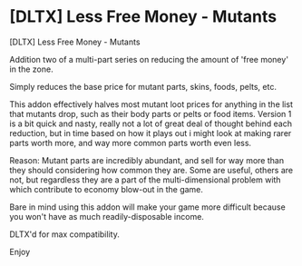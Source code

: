 # [DLTX] Less Free Money - Mutants
[DLTX] Less Free Money - Mutants

Addition two of a multi-part series on reducing the amount of 'free money' in the zone.

Simply reduces the base price for mutant parts, skins, foods, pelts, etc.

This addon effectively halves most mutant loot prices for anything in the list that mutants drop, such as their body parts or pelts or food items.
Version 1 is a bit quick and nasty, really not a lot of great deal of thought behind each reduction, but in time based on how it plays out i might look at making rarer parts worth more, and way more common parts worth even less.

Reason:
Mutant parts are incredibly abundant, and sell for way more than they should considering how common they are. Some are useful, others are not, but regardless they are a part of the multi-dimensional problem
with which contribute to economy blow-out in the game.


Bare in mind using this addon will make your game more difficult because you won't have as much readily-disposable income.

DLTX'd for max compatibility.

Enjoy
